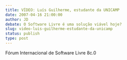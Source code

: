 ```yaml
---
title: VÍDEO: Luís Guilherme, estudante da UNICAMP
date: 2007-04-16 21:00:00
author: JD
debate: O Software Livre é uma solução viável hoje?
slug: video-luis-guilherme-estudante-da-unicamp
status: publish 
type: post
---
```


  

Fórum Internacional de Software Livre 8c.0
